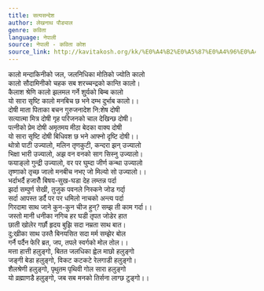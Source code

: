 ```yaml
---
title: सत्यसन्देश
author: लेखनाथ पौड्याल
genre: कविता
language: नेपाली
source: नेपाली - कविता कोश
source_link: http://kavitakosh.org/kk/%E0%A4%B2%E0%A5%87%E0%A4%96%E0%A4%A8%E0%A4%BE%E0%A4%A5_%E0%A4%AA%E0%A5%8C%E0%A4%A1%E0%A5%8D%E0%A4%AF%E0%A4%BE%E0%A4%B2
---
```


कालो मन्दाकिनीको जल, जलनिधिका मोतिको ज्योति कालो  
कालो सौदामिनीको चहक सब शरच्चन्द्रको कान्ति कालो।  
कैलाश श्रेणि कालो झलमल गर्ने शु्र्यको बिम्ब कालो  
यो सारा सृष्टि कालो मनबिच छ भने दम्भ दुर्भाब कालो।।  
दोषी माता पिताका बचन गुरुजनादेश नि:शेष दोषी  
सत्यात्मा मित्र दोषी गृह परिजनको चाल देखिन्छ दोषी।  
पत्नीको प्रेम दोषी अमृतमय मीठा बेदका वाक्य दोषी  
यो सारा सृष्टि दोषी बिधिवश छ भने आफ्नो दृष्टि दोषी।।  
थोत्रो पाटी उज्यालो, मलिन तृणकुटी, कन्दरा झन् उज्यालो  
भिक्षा भारी उज्यालो, अझ वन वनको साग सिस्नु उज्यालो।  
फयाङ्लो गुन्द्री उज्यालो, वर पर घुम्दा जीर्ण कन्था उज्यालो  
तृष्णाको तृच्छ जालो मनबीच नभए जो मिल्यो सो उज्यालो।।  
भर्दाभर्दै हजारौँ बिषय-सुख-घडा देह लम्तन्न पर्दा  
झर्दा सम्पुर्ण सेखी, तुजुक पवनले निस्कने जोड गर्दा्  
सर्दा आपस्त डर्दै पर पर धमिलो नाचको अन्त्य पर्दा  
गिरदामा साथ जाने कुन-कुन चीज हुन्? सम्झ ती काम गर्दा।।  
जस्तो मानी धनीका नगिच हर घडी तृपत जोडेर हात  
छाती खोलेर गर्छौ हृदय बुझि सदा नम्रता साथ बात।  
दु:खीका साथ उस्तै बिनयसित सदा मर्म सम्झेर बोल  
गर्नै पर्दैन फेरि ब्रत, जप, तपले स्वर्गको मोल तोल।।  
मत्ता हात्ती हलुङ्गो, बितत जलधिका ह्वेल माछो हलुङ्गो  
जङ्गी बेडा हलुङ्गो, विकट कटकटे रेलगाडी हलुङ्गो।  
शैलश्रेणी हलुङ्गो, पृथुतम पृथिवी गोल सारा हलुङ्गो  
यो व्रह्माणडै हलुङ्गो, जब सब मनको तिर्सना लाग्छ टुङ्गो।।
